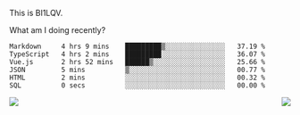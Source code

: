 This is BI1LQV.

What am I doing recently?

<!--START_SECTION:waka-->

```text
Markdown     4 hrs 9 mins    █████████▒░░░░░░░░░░░░░░░   37.19 %
TypeScript   4 hrs 2 mins    █████████░░░░░░░░░░░░░░░░   36.07 %
Vue.js       2 hrs 52 mins   ██████▒░░░░░░░░░░░░░░░░░░   25.66 %
JSON         5 mins          ▒░░░░░░░░░░░░░░░░░░░░░░░░   00.77 %
HTML         2 mins          ░░░░░░░░░░░░░░░░░░░░░░░░░   00.32 %
SQL          0 secs          ░░░░░░░░░░░░░░░░░░░░░░░░░   00.00 %
```

<!--END_SECTION:waka-->
<img align="right" src="https://github-readme-stats.vercel.app/api?username=bi1lqv&show_icons=true&count_private=true">

<img src="https://metrics.lecoq.io/bi1lqv?template=classic&base.activity=0&base.community=0&base.repositories=0&base.metadata=0&isocalendar=1&base=header%2C%20activity%2C%20community%2C%20repositories%2C%20metadata&base.indepth=false&base.hireable=false&isocalendar=false&isocalendar.duration=full-year&config.timezone=Asia%2FShanghai">

